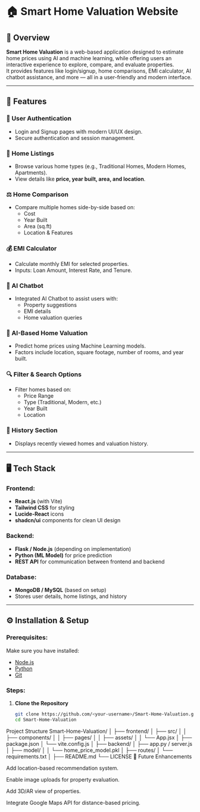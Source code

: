 # 🏠 Smart Home Valuation Website

## 📘 Overview
**Smart Home Valuation** is a web-based application designed to estimate home prices using AI and machine learning, while offering users an interactive experience to explore, compare, and evaluate properties.  
It provides features like login/signup, home comparisons, EMI calculator, AI chatbot assistance, and more — all in a user-friendly and modern interface.

---

## 🚀 Features

### 👤 User Authentication
- Login and Signup pages with modern UI/UX design.
- Secure authentication and session management.

### 🏡 Home Listings
- Browse various home types (e.g., Traditional Homes, Modern Homes, Apartments).
- View details like **price, year built, area, and location**.

### ⚖️ Home Comparison
- Compare multiple homes side-by-side based on:
  - Cost
  - Year Built
  - Area (sq.ft)
  - Location & Features

### 💰 EMI Calculator
- Calculate monthly EMI for selected properties.
- Inputs: Loan Amount, Interest Rate, and Tenure.

### 🧠 AI Chatbot
- Integrated AI Chatbot to assist users with:
  - Property suggestions
  - EMI details
  - Home valuation queries

### 🧮 AI-Based Home Valuation
- Predict home prices using Machine Learning models.
- Factors include location, square footage, number of rooms, and year built.

### 🔍 Filter & Search Options
- Filter homes based on:
  - Price Range
  - Type (Traditional, Modern, etc.)
  - Year Built
  - Location

### 📜 History Section
- Displays recently viewed homes and valuation history.

---

## 🖥️ Tech Stack

### Frontend:
- **React.js** (with Vite)
- **Tailwind CSS** for styling
- **Lucide-React** icons
- **shadcn/ui** components for clean UI design

### Backend:
- **Flask / Node.js** (depending on implementation)
- **Python (ML Model)** for price prediction
- **REST API** for communication between frontend and backend

### Database:
- **MongoDB / MySQL** (based on setup)
- Stores user details, home listings, and history

---

## ⚙️ Installation & Setup

### Prerequisites:
Make sure you have installed:
- [Node.js](https://nodejs.org/)
- [Python](https://www.python.org/)
- [Git](https://git-scm.com/)

### Steps:
1. **Clone the Repository**
   ```bash
   git clone https://github.com/<your-username>/Smart-Home-Valuation.git
   cd Smart-Home-Valuation
Project Structure
Smart-Home-Valuation/
│
├── frontend/
│   ├── src/
│   │   ├── components/
│   │   ├── pages/
│   │   ├── assets/
│   │   └── App.jsx
│   ├── package.json
│   └── vite.config.js
│
├── backend/
│   ├── app.py / server.js
│   ├── model/
│   │   └── home_price_model.pkl
│   ├── routes/
│   └── requirements.txt
│
├── README.md
└── LICENSE
🧩 Future Enhancements

Add location-based recommendation system.

Enable image uploads for property evaluation.

Add 3D/AR view of properties.

Integrate Google Maps API for distance-based pricing.
